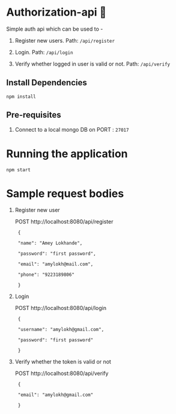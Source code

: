 
# Authorization-api 🔐

Simple auth api which can be used to -

1. Register new users.
Path: `/api/register`

2. Login.
Path: `/api/login`

3. Verify whether logged in user is valid or not.
Path: `/api/verify`
  

## Install Dependencies

```npm install```

  

## Pre-requisites

  

1. Connect to a local mongo DB on PORT : ``27017``

  

# Running the application

  

``npm start``

  

# Sample request bodies

1. Register new user 

   

     POST http://localhost:8080/api/register
        
        {
        
        "name": "Amey Lokhande",
        
        "password": "first password",
        
        "email": "amylokh@mail.com",
        
        "phone": "9223189806"
        
        }

  

2. Login

     POST http://localhost:8080/api/login

        {
        
        "username": "amylokh@gmail.com",
        
        "password": "first password"
        
        }

  

3. Verify whether the token is valid or not

     POST http://localhost:8080/api/verify

        {
        
        "email": "amylokh@gmail.com"
        
        }
